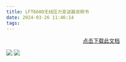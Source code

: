 ```yaml
---
title: LFT6600无线压力变送器说明书
date: 2024-03-26 11:46:14
tags:
---
```

<center>
<a href=LFT6600无线压力变送器说明书.pdf>点击下载此文档</a>
</center>

![](https://pic1.imgdb.cn/item/67bd2d6cd0e0a243d40440db.webp)
![](https://pic1.imgdb.cn/item/67bd2d6dd0e0a243d40440dd.webp)